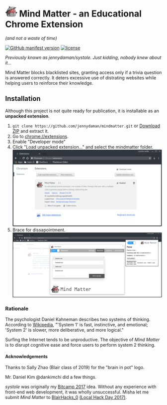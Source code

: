 <h1><img height="40em" style="padding-right: 5px;" src="/assets/brain-in-pot_alpha.png">Mind Matter - an Educational Chrome Extension</h1>

*(and not a waste of time)*

[![GitHub manifest version](https://img.shields.io/github/manifest-json/v/jennydaman/mindmatter.svg)](https://github.com/jennydaman/mindmatter/blob/master/manifest.json)
[![license](https://img.shields.io/github/license/jennydaman/mindmatter.svg)](https://github.com/jennydaman/mindmatter/blob/master/LICENSE.txt)

*Previously known as jennydaman/systole.*
*Just kidding, nobody knew about it...*

Mind Matter blocks blacklisted sites, granting access only if a trivia question is answered correctly. It deters excessive use of distrating websites while helping users to reinforce their knowledge.


## Installation

Although this project is not quite ready for publication, it is installable as an **unpacked extension**.

1. `git clone https://github.com/jennydaman/mindmatter.git` or [Download ZIP](https://github.com/jennydaman/mindmatter/archive/master.zip) and extract it.
2. Go to [chrome://extensions](chrome://extensions).
3. Enable "Developer mode"
4. Click "Load unpacked extension..." and select the mindmatter folder.
![Google Chrome extensions page](docs/img/chrome-extensions-page.png)
5. Brace for dissapointment. 
![Mind Matter Blacklist options page screenshot](docs/img/blacklist-screenshot.png)

### Rationale

The psychologist Daniel Kahneman describes two systems of thinking. According to [Wikipedia](https://en.wikipedia.org/wiki/Thinking_Fast_and_Slow), "'System 1' is fast, instinctive, and emotional; 'System 2' is slower, more deliberative, and more logical."

Surfing the Internet tends to be unproductive. The objective of *Mind Matter* is to disrupt cognitive ease and force users to perform system 2 thinking.


#### Acknowledgements

Thanks to Sally Zhao (Blair class of 2019) for the "brain in pot" logo.

Mr. Daniel Kim @dankimchi did a few things.

*systole* was originally my [Bitcamp 2017](https://devpost.com/software/systole) idea. Without any experience with front-end web development, it was wholly unsuccessful. Misha let me submit *Mind Matter* to [BlairHacks_0](http://hacks.mbhs.edu/) [(Local Hack Day 2017)](https://localhackday.mlh.io/).
